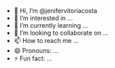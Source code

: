 - 👋 Hi, I’m @jenifervitoriacosta
- 👀 I’m interested in ...
- 🌱 I’m currently learning ...
- 💞️ I’m looking to collaborate on ...
- 📫 How to reach me ...
- 😄 Pronouns: ...
- ⚡ Fun fact: ...

<!---
jenifervitoriacosta/jenifervitoriacosta is a ✨ special ✨ repository because its `README.md` (this file) appears on your GitHub profile.
You can click the Preview link to take a look at your changes.
--->
